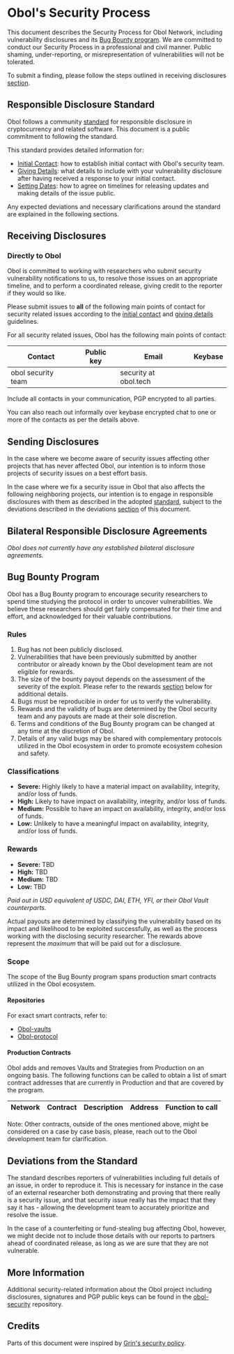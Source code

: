 # Obol's Security Process

This document describes the Security Process for Obol Network, including vulnerability disclosures and its [Bug Bounty program](#bug-bounty-program). We are committed to conduct our Security Process in a professional and civil manner. Public shaming, under-reporting, or misrepresentation of vulnerabilities will not be tolerated.

To submit a finding, please follow the steps outlined in receiving disclosures [section](#receiving-disclosures).

## Responsible Disclosure Standard

Obol follows a community [standard](https://github.com/RD-Crypto-Spec/Responsible-Disclosure#the-standard) for responsible disclosure in cryptocurrency and related software. This document is a public commitment to following the standard.

This standard provides detailed information for:

- [Initial Contact](https://github.com/RD-Crypto-Spec/Responsible-Disclosure#initial-contact): how to establish initial contact with Obol's security team.
- [Giving Details](https://github.com/RD-Crypto-Spec/Responsible-Disclosure#giving-details): what details to include with your vulnerability disclosure after having received a response to your initial contact.
- [Setting Dates](https://github.com/RD-Crypto-Spec/Responsible-Disclosure#setting-dates): how to agree on timelines for releasing updates and making details of the issue public.

Any expected deviations and necessary clarifications around the standard are explained in the following sections.

## Receiving Disclosures

### Directly to Obol

Obol is committed to working with researchers who submit security vulnerability notifications to us, to resolve those issues on an appropriate timeline, and to perform a coordinated release, giving credit to the reporter if they would so like.

Please submit issues to **all** of the following main points of contact for
security related issues according to the
[initial contact](https://github.com/RD-Crypto-Spec/Responsible-Disclosure#initial-contact)
and [giving details](https://github.com/RD-Crypto-Spec/Responsible-Disclosure#giving-details)
guidelines.

For all security related issues, Obol has the following main points of contact:

| Contact                | Public key                                                                                                   | Email                             | Keybase                                         |
| ---------------------- | ------------------------------------------------------------------------------------------------------------ | --------------------------------- | ----------------------------------------------- |
| obol security team              |                        | security at obol.tech                |  |
Include all contacts in your communication, PGP encrypted to all parties.

You can also reach out informally over keybase encrypted chat to one or more of the contacts as per the details above.

## Sending Disclosures

In the case where we become aware of security issues affecting other projects that has never affected Obol, our intention is to inform those projects of security issues on a best effort basis.

In the case where we fix a security issue in Obol that also affects the following neighboring projects, our intention is to engage in responsible disclosures with them as described in the adopted [standard](https://github.com/RD-Crypto-Spec/Responsible-Disclosure), subject to the deviations described in the deviations [section](#deviations-from-the-standard) of this document.

## Bilateral Responsible Disclosure Agreements

_Obol does not currently have any established bilateral disclosure agreements._

## Bug Bounty Program

Obol has a Bug Bounty program to encourage security researchers to spend time studying the protocol in order to uncover vulnerabilities. We believe these researchers should get fairly compensated for their time and effort, and acknowledged for their valuable contributions.

### Rules

1. Bug has not been publicly disclosed.
2. Vulnerabilities that have been previously submitted by another contributor or already known by the Obol development team are not eligible for rewards.
3. The size of the bounty payout depends on the assessment of the severity of the exploit. Please refer to the rewards [section](#rewards) below for additional details.
4. Bugs must be reproducible in order for us to verify the vulnerability.
5. Rewards and the validity of bugs are determined by the Obol security team and any payouts are made at their sole discretion.
6. Terms and conditions of the Bug Bounty program can be changed at any time at the discretion of Obol.
7. Details of any valid bugs may be shared with complementary protocols utilized in the Obol ecosystem in order to promote ecosystem cohesion and safety.

### Classifications

- **Severe:** Highly likely to have a material impact on availability, integrity, and/or loss of funds.
- **High:** Likely to have impact on availability, integrity, and/or loss of funds.
- **Medium:** Possible to have an impact on availability, integrity, and/or loss of funds.
- **Low:** Unlikely to have a meaningful impact on availability, integrity, and/or loss of funds.

### Rewards

- **Severe:** TBD
- **High:** TBD
- **Medium:** TBD
- **Low:** TBD

_Paid out in USD equivalent of USDC, DAI, ETH, YFI, or their Obol Vault counterparts._

Actual payouts are determined by classifying the vulnerability based on its impact and likelihood to be exploited successfully, as well as the process working with the disclosing security researcher. The rewards above represent the _maximum_ that will be paid out for a disclosure.

### Scope

The scope of the Bug Bounty program spans production smart contracts utilized in the Obol ecosystem.

#### Repositories

For exact smart contracts, refer to:

- [Obol-vaults](https://github.com/Obol/Obol-vaults/blob/master/SECURITY.md)
- [Obol-protocol](https://github.com/Obol/Obol-protocol/blob/develop/SECURITY.md)

#### Production Contracts

Obol adds and removes Vaults and Strategies from Production on an ongoing basis. The following functions can be called to obtain a list of smart contract addresses that are currently in Production and that are covered by the program.

| Network | Contract | Description | Address | Function to call |
| --- | --- | --- | --- | --- |


Note: Other contracts, outside of the ones mentioned above, might be considered on a case by case basis, please, reach out to the Obol development team for clarification.

## Deviations from the Standard

The standard describes reporters of vulnerabilities including full details of an issue, in order to reproduce it. This is necessary for instance in the case of an external researcher both demonstrating and proving that there really is a security issue, and that security issue really has the impact that they say it
has - allowing the development team to accurately prioritize and resolve the issue.

In the case of a counterfeiting or fund-stealing bug affecting Obol, however, we might decide not to include those details with our reports to partners ahead of coordinated release, as long as we are sure that they are not vulnerable.

## More Information

Additional security-related information about the Obol project including disclosures, signatures and PGP public keys can be found in the [obol-security](https://github.com/Obol/Obol-security) repository.

## Credits

Parts of this document were inspired by [Grin's security policy](https://github.com/mimblewimble/grin/blob/master/SECURITY.md).
